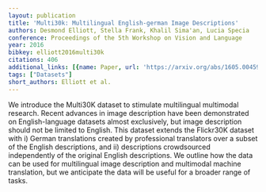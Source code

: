 ```yaml
---
layout: publication
title: 'Multi30k: Multilingual English-german Image Descriptions'
authors: Desmond Elliott, Stella Frank, Khalil Sima'an, Lucia Specia
conference: Proceedings of the 5th Workshop on Vision and Language
year: 2016
bibkey: elliott2016multi30k
citations: 406
additional_links: [{name: Paper, url: 'https://arxiv.org/abs/1605.00459'}]
tags: ["Datasets"]
short_authors: Elliott et al.
---
```

We introduce the Multi30K dataset to stimulate multilingual multimodal
research. Recent advances in image description have been demonstrated on
English-language datasets almost exclusively, but image description should not
be limited to English. This dataset extends the Flickr30K dataset with i)
German translations created by professional translators over a subset of the
English descriptions, and ii) descriptions crowdsourced independently of the
original English descriptions. We outline how the data can be used for
multilingual image description and multimodal machine translation, but we
anticipate the data will be useful for a broader range of tasks.